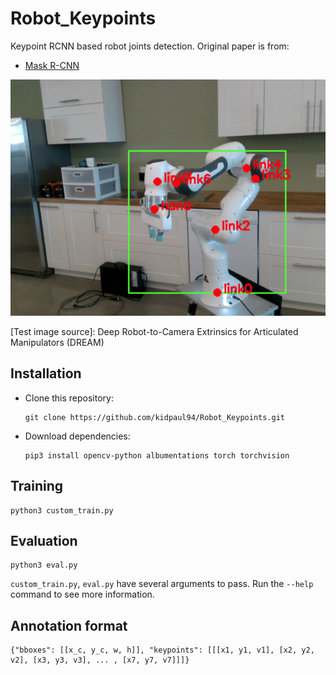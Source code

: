 # Robot_Keypoints

Keypoint RCNN based robot joints detection. Original paper is from:
 - [Mask R-CNN](https://arxiv.org/abs/1703.06870)

![Example 0](./images/visualized_result_000045.png)

[Test image source]: Deep Robot-to-Camera Extrinsics for Articulated Manipulators (DREAM)

## Installation
 - Clone this repository:
   ```Shell
   git clone https://github.com/kidpaul94/Robot_Keypoints.git
   ```
 - Download dependencies:
   ```Shell
   pip3 install opencv-python albumentations torch torchvision
   ```

## Training
```Shell
python3 custom_train.py 
```

## Evaluation
```Shell
python3 eval.py 
```

`custom_train.py`, `eval.py` have several arguments to pass. Run the `--help` command to see more information.

## Annotation format
```Shell
{"bboxes": [[x_c, y_c, w, h]], "keypoints": [[[x1, y1, v1], [x2, y2, v2], [x3, y3, v3], ... , [x7, y7, v7]]]}
```
